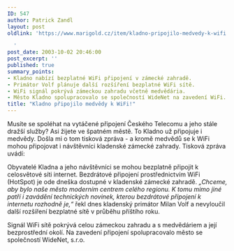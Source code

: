 ```yaml
---
ID: 547
author: Patrick Zandl
layout: post
oldlink: 'https://www.marigold.cz/item/kladno-pripojilo-medvedy-k-wifi

  '
post_date: 2003-10-02 20:46:00
post_excerpt: ''
published: true
summary_points:
- Kladno nabízí bezplatné WiFi připojení v zámecké zahradě.
- Primátor Volf plánuje další rozšíření bezplatné WiFi sítě.
- WiFi signál pokrývá zámeckou zahradu včetně medvědária.
- Město Kladno spolupracovalo se společností WideNet na zavedení WiFi.
title: "Kladno připojilo medvědy k WiFi!"
---
```


<p>
Musíte se spoléhat na vytáčené připojení Českého Telecomu a jeho stále dražší služby? Asi žijete ve špatném městě. To Kladno už připojuje i medvědy. Došla mi o tom tisková zpráva - a kromě medvědů se k WiFi mohou připojovat i návštěvníci kladenské zámecké zahrady. Tisková zpráva uvádí:</p>

<p>
Obyvatelé Kladna a jeho návštěvníci se mohou bezplatně připojit k celosvětové síti internet. Bezdrátové připojení prostřednictvím WiFi (HotSpot) je ode dneška dostupné v kladenské zámecké zahradě.<EM> &#8222;Chceme, aby bylo naše město moderním centrem celého regionu. K tomu mimo jiné patří i zavádění technických novinek, kterou bezdrátové připojení k internetu rozhodně je,&#8220;</EM> řekl dnes kladenský primátor Milan Volf a nevyloučil další rozšíření bezplatné sítě v průběhu příštího roku. </p>

<p>
Signál WiFi sítě pokrývá celou zámeckou zahradu a s medvědáriem a její bezprostřední okolí. Na zavedení připojení spolupracovalo město se společností WideNet, s.r.o.</p>